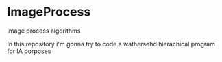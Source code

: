 # ImageProcess
Image process  algorithms

In this repository i'm gonna try to code a wathersehd hierachical program for IA porposes
